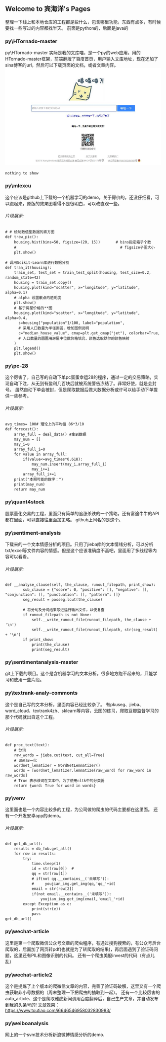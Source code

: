 ## Welcome to 宾海洋's Pages

整理一下线上和本地仓库的工程都是些什么，包含哪里功能，东西有点多，有时候要找一些写过的内容都找半天。
前面是python的，后面是java的


### py\HTornado-master

py\HTornado-master 实际是我的文库喵，是一个py的web应用，用的HTornado-master框架，前端翻版了百度首页，用户输入文库地址，现在还加了sina博客的url，然后可以下载页面的文档，或者文章内容。
![](https://github.com/OceanBBBBbb/OceanBBBBbb.github.io/blob/master/wenkumiao.jpg)  

```
nothing to show
```


### py\mlexcu

这个应该是github上下载的一个机器学习的demo，关于房价的，还没仔细看，可以跑起来，原版的效果图看得不是很明白，可以改直观一些。
###### 片段展示:
```
# # 绘制数值型数据的直方图
def traw_pic():
    housing.hist(bins=50, figsize=(20, 15))       # bins指定箱子个数
    #                                               # figsize子图大小
    plt.show()

# 调用Scikit-Learn库进行数据分割
def tran_it(housing):
    train_set, test_set = train_test_split(housing, test_size=0.2, random_state=42)
    housing = train_set.copy()
    housing.plot(kind="scatter", x="longitude", y="latitude", alpha=0.1)
    # alpha 设置散点的透明度
    plt.show()
    # 基于房屋价格的**图
    housing.plot(kind="scatter", x="longitude", y="latitude", alpha=0.4,
      s=housing["population"]/100, label="population",
      # 采用人口数量为半径画圆，增加图例说明
      c="median_house_value", cmap=plt.get_cmap("jet"), colorbar=True,
      # 人口数量的圆圈用房屋中位数价格填充，颜色选取默尔的颜色映射
    )
    plt.legend()
    plt.show()

```


### py\pc-28

这个厉害了，自己写的自动下单pc蛋蛋幸运28的程序，通过一定的交易策略，实现自动下注，从无到有盈利几百块后就被系统警告冻结了。非常好使，就是会封号。
虽然自动下单会被封，但是爬取数据后做大数据分析或许可以给手动下单提供一些参考。
###### 片段展示:
```
avg_times= 100# 理论上的平均值 86*3/10
def forecast():
    array_full = deal_data() #拿到数据
    may_num = []
    may_i=0
    array_full_i=0
    for value in array_full:
        if(value<=avg_times*0.618):
            may_num.insert(may_i,array_full_i)
            may_i+=1
        array_full_i+=1
    print("本期可能的数字：")
    print(may_num)
    return may_num
```


### py\quant4stock

股票量化交易的工程，里面只有简单的追涨杀跌的一个策略，还有富途牛牛的API都在里面，可以直接往里面加策略。
github上同名的是这个。


### py\sentiment-analysis

下载来的一个文本情感分析的项目。只用了jieba库的文本情绪分析，可以分析txt/excel等文件内容的情感。但是这个应该准确度不高吧，里面用了多线程等内容可以看看。
###### 片段展示:
```
def __analyse_clause(self, the_clause, runout_filepath, print_show):
        sub_clause = {"score": 0, "positive": [], "negative": [], "conjunction": [], "punctuation": [], "pattern": []}
        seg_result = posseg.lcut(the_clause)

        # 将分句及分词结果写进运行输出文件，以便复查
        if runout_filepath is not None:
            self.__write_runout_file(runout_filepath, the_clause + '\n')
            self.__write_runout_file(runout_filepath, str(seg_result) + '\n')
        if print_show:
            print(the_clause)
            print(seg_result)
```


### py\sentimentanalysis-master

git上下载的项目。这个是含机器学习的文本分析，很多地方跑不起来的，只能学习和使用一些片段。


### py\textrank-analy-commonts

这个是自己写的文本分析，里面内容已经比较杂了。
有pkuseg、jieba、word_cloud、textrank4zh、sklearn等内容，云图的练习，爬取豆瓣监督学习的那个代码就出自这个工程。
###### 片段展示:
```
def proc_text(text):
    # 分词
    raw_words = jieba.cut(text, cut_all=True)
    # 词形归一化
    wordnet_lematizer = WordNetLemmatizer()
    words = [wordnet_lematizer.lemmatize(raw_word) for raw_word in raw_words]
    # True 表示该词在文本中，为了使用nltk中的分类器
    return {word: True for word in words}
```

### py\venv

这里面也是一个内容比较多的工程，为公司做的爬虫的代码主要都在这里面。
还有一个开发安卓app的demo。
###### 片段展示:
```
def get_db_url():
    results = db_fob.get_all()
    for row in results:
        try:
            time.sleep(1)
            id = str(row[0])  #
            qq = str(row[1])
            # if(not qq.__contains__('未填写')):
            #     youjian_img.get_img(qq,'qq_'+id)
            email = str(row[2])
            if(not email.__contains__('未填写')):
                youjian_img.get_img(email,'email_'+id)
        except Exception as e:
            print(str(e))
            pass
get_db_url()
```

### py\wechat-article
这里是第一个爬取微信公众号文章的爬虫程序，有通过搜狗搜索的，有公众号后台爬取的，后面加了网页转pdf(也就是为了转爬取的结果)，再后面遇到了验证码问题，这里还有PIL和图像识别的代码。
还有一个爬虫美股invest的代码（有点儿乱）

### py\wechat-article2
这个是提炼了上个版本的爬微信文章的内容，完善了验证码破解，这里又有一个爬虫获取非小号数据的（周末整理一下把爬虫的抽取到一起）。
还有一个比较厉害的auto_article、这个是爬取雅虎新闻调用百度翻译后，自己生产文章，并自动发布到我的头条号的!
文章效果：https://www.toutiao.com/i6646546958032830983/


### py\weiboanalysis
网上的一个svm技术分析新浪微博情感分析的demo.


